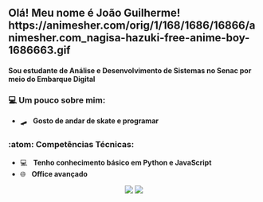 <h2> Olá! Meu nome é <strong>João Guilherme!</strong> https://animesher.com/orig/1/168/1686/16866/animesher.com_nagisa-hazuki-free-anime-boy-1686663.gif

<h4>Sou estudante de Análise e Desenvolvimento de Sistemas no Senac por meio do Embarque Digital <h4>
      
  
<h3> 💻 Um pouco sobre mim:</h3> 
      
- 🛹 &nbsp; <strong>Gosto de andar de skate e programar</strong>  


<h3>:atom: Competências Técnicas: </h3>

- 💻 &nbsp; <strong>Tenho conhecimento básico em Python e JavaScript</strong>
- 🌐 &nbsp; <strong>Office avançado</strong>

<div align="center">

  <a href="#" alt="Gmail">
    <img src="https://img.shields.io/badge/-Gmail-FF0000?style=flat-square&labelColor=FF0000&logo=gmail&logoColor=white&link=jgoliveiraqm@gmail.com"/></a>

  <a href="#" alt="Linkedin">
    <img src="https://img.shields.io/badge/-Linkedin-0e76a8?style=flat-square&logo=Linkedin&logoColor=white&link=https://www.linkedin.com/in/joaoguilhermeo/" /></a>

</div>

